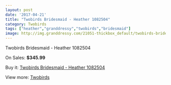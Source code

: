 ```yaml
---
layout: post
date: '2017-04-21'
title: "Twobirds Bridesmaid - Heather 1082504"
category: Twobirds
tags: ["heather","granddressy","twobirds","bridesmaid"]
image: http://img.granddressy.com/21051-thickbox_default/twobirds-bridesmaid-heather-1082504.jpg
---
```

Twobirds Bridesmaid - Heather 1082504

On Sales: **$345.99**
<a href="https://www.granddressy.com/en/twobirds/20024-twobirds-bridesmaid-heather-1082504.html"><amp-img layout="responsive" width="600" height="600" src="//img.granddressy.com/21051-thickbox_default/twobirds-bridesmaid-heather-1082504.jpg" alt="Twobirds Bridesmaid - Heather 1082504 0" /></a>

Buy it: [Twobirds Bridesmaid - Heather 1082504](https://www.granddressy.com/en/twobirds/20024-twobirds-bridesmaid-heather-1082504.html "Twobirds Bridesmaid - Heather 1082504")

View more: [Twobirds](https://www.granddressy.com/en/213-twobirds "Twobirds")